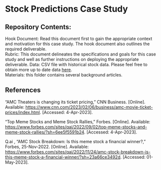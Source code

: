 # Stock Predictions Case Study 

## Repository Contents: 
Hook Document: Read this document first to gain the appropriate context and motivation for this case study. The hook document also outlines the required deliverable.  
Rubric: This document delineates the specifications and goals for this case study and well as further instructions on deploying the appropriate deliverable.
Data: CSV file with historical stock data. Please feel free to obtain more up to date data [here](https://www.nasdaq.com/market-activity/stocks/amc/historical).  
Materials: this folder contains several background articles.



## References
“AMC Theaters is changing its ticket pricing,” CNN Business. [Online]. Available: https://www.cnn.com/2023/02/06/business/amc-movie-ticket-prices/index.html. [Accessed: 4-Apr-2023]. 

“Top Meme Stocks and Meme Stock Rallies,” Forbes. [Online]. Available:
https://www.forbes.com/sites/qai/2022/09/02/top-meme-stocks-and-meme-stock-rallies/?sh=6ee5f5591b24. [Accessed: 4-Apr-2023]. 

Q.ai , “AMC Stock Breakdown: Is this meme stock a financial winner?,” Forbes, 25-Nov-2022. [Online]. Available: https://www.forbes.com/sites/qai/2022/11/24/amc-stock-breakdown-is-this-meme-stock-a-financial-winner/?sh=23a66ce3492d. [Accessed: 01-May-2023]. 
